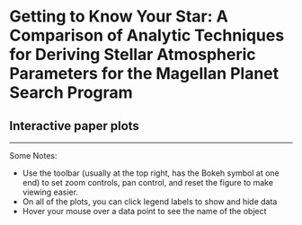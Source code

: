 # Getting to Know Your Star: A Comparison of Analytic Techniques for Deriving Stellar Atmospheric Parameters for the Magellan Planet Search Program
## Interactive paper plots
------------------

Some Notes:
- Use the toolbar (usually at the top right, has the Bokeh symbol at one end) to set zoom controls, pan control, and reset the figure to make viewing easier.
- On all of the plots, you can click legend labels to show and hide data
- Hover your mouse over a data point to see the name of the object
